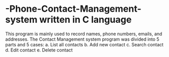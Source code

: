 # -Phone-Contact-Management-system written in C language 
This program is mainly used to record names, phone numbers, emails, and addresses.
The Contact Management system program was divided into 5 parts and 5 cases: 
a.	List all contacts
b.	Add new contact
c.	Search contact
d.	Edit contact
e.	Delete contact
